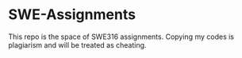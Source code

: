 # SWE-Assignments

This repo is the space of SWE316 assignments. Copying my codes is plagiarism and will be treated as cheating.
